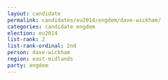 ```yaml
---
layout: candidate
permalink: candidates/eu2014/engdem/dave-wickham/
categories: candidate engdem
election: eu2014
list-rank: 2
list-rank-ordinal: 2nd
person: dave-wickham
region: east-midlands
party: engdem
---
```

